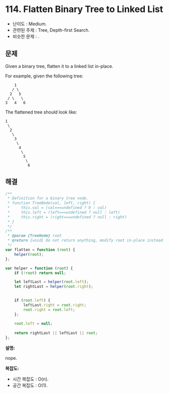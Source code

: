 # 114. Flatten Binary Tree to Linked List

- 난이도 : Medium.
- 관련된 주제 : Tree, Depth-first Search.
- 비슷한 문제 : .

## 문제

Given a binary tree, flatten it to a linked list in-place.

For example, given the following tree:

```
    1
   / \
  2   5
 / \   \
3   4   6
```

The flattened tree should look like:

```
1
 \
  2
   \
    3
     \
      4
       \
        5
         \
          6
```

## 해결

```javascript
/**
 * Definition for a binary tree node.
 * function TreeNode(val, left, right) {
 *     this.val = (val===undefined ? 0 : val)
 *     this.left = (left===undefined ? null : left)
 *     this.right = (right===undefined ? null : right)
 * }
 */
/**
 * @param {TreeNode} root
 * @return {void} Do not return anything, modify root in-place instead.
 */
var flatten = function (root) {
    helper(root);
};

var helper = function (root) {
    if (!root) return null;

    let leftLast = helper(root.left);
    let rightLast = helper(root.right);
  

    if (root.left) {
        leftLast.right = root.right;
        root.right = root.left;
    };
    
    root.left = null;
    
    return rightLast || leftLast || root;
};
```

**설명:**

nope.

**복잡도:**

- 시간 복잡도 : O(n).
- 공간 복잡도 : O(1).